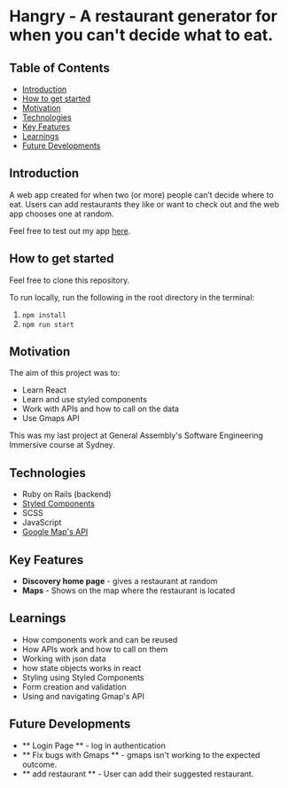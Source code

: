 # Hangry - A restaurant generator for when you can't decide what to eat.

## Table of Contents
* [Introduction](#introduction)
* [How to get started](#how-to-get-started)
* [Motivation](#motivation)
* [Technologies](#technologies)
* [Key Features](#key-features)
* [Learnings](#learnings)
* [Future Developments](#future-developments)

<a name="introduction"></a>
## Introduction

A web app created for when two (or more) people can’t decide where to eat. Users can add restaurants they like or want to check out and the web app chooses one at random.

Feel free to test out my app [here](https://irenekmac.github.io/front-end-resto/).

<a name="how-to-get-started"></a>
## How to get started

Feel free to clone this repository.

To run locally, run the following in the root directory in the terminal:
1. `npm install`
2. `npm run start`

<a name="motivation"></a>
## Motivation

The aim of this project was to:

* Learn React
* Learn and use styled components
* Work with APIs and how to call on the data
* Use Gmaps API

This was my last project at General Assembly's Software Engineering Immersive course at Sydney.

<a name="technologies"></a>
## Technologies

* Ruby on Rails (backend)
* [Styled Components](https://styled-components.com/)
* SCSS
* JavaScript
* [Google Map's API](https://developers.google.com/maps/documentation)

## Key Features

* **Discovery home page** - gives a restaurant at random
* **Maps** - Shows on the map where the restaurant is located

<a name="Learnings"></a>
## Learnings

* How components work and can be reused
* How APIs work and how to call on them
* Working with json data
* how state objects works in react
* Styling using Styled Components
* Form creation and validation
* Using and navigating Gmap's API

<a name="future-developments"></a>
## Future Developments

* ** Login Page ** - log in authentication
* ** Fix bugs with Gmaps ** - gmaps isn't working to the expected outcome.
* ** add restaurant ** - User can add their suggested restaurant.
